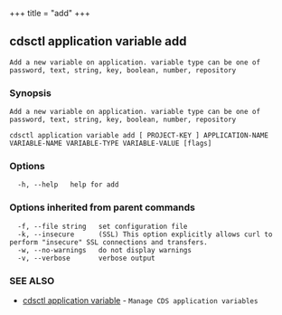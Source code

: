 +++
title = "add"
+++
## cdsctl application variable add

`Add a new variable on application. variable type can be one of password, text, string, key, boolean, number, repository`

### Synopsis

`Add a new variable on application. variable type can be one of password, text, string, key, boolean, number, repository`

```
cdsctl application variable add [ PROJECT-KEY ] APPLICATION-NAME VARIABLE-NAME VARIABLE-TYPE VARIABLE-VALUE [flags]
```

### Options

```
  -h, --help   help for add
```

### Options inherited from parent commands

```
  -f, --file string   set configuration file
  -k, --insecure      (SSL) This option explicitly allows curl to perform "insecure" SSL connections and transfers.
  -w, --no-warnings   do not display warnings
  -v, --verbose       verbose output
```

### SEE ALSO

* [cdsctl application variable](/cli/cdsctl/application/variable/)	 - `Manage CDS application variables`

